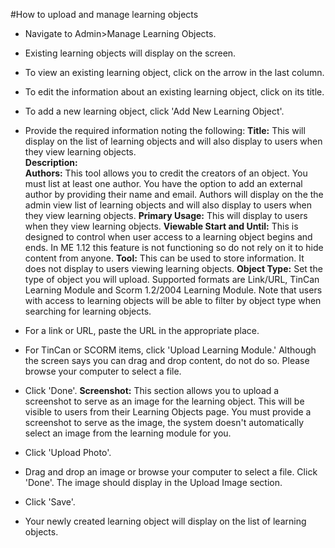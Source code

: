 #How to upload and manage learning objects
* Navigate to Admin>Manage Learning Objects.  
* Existing learning objects will display on the screen.  
* To view an existing learning object, click on the arrow in the last column.  
* To edit the information about an existing learning object, click on its title.
* To add a new learning object, click 'Add New Learning Object'.  
* Provide the required information noting the following:
**Title:** This will display on the list of learning objects and will also display to users when they view learning objects.  
**Description:**  
**Authors:** This tool allows you to credit the creators of an object.  You must list at least one author.  You have the option to add an external author by providing their name and email.  Authors will display on the the admin view list of learning objects and will also display to users when they view learning objects.
**Primary Usage:** This will display to users when they view learning objects.
**Viewable Start and Until:** This is designed to control when user access to a learning object begins and ends.  In ME 1.12 this feature is not functioning so do not rely on it to hide content from anyone.
**Tool:** This can be used to store information.  It does not display to users viewing learning objects.
**Object Type:**  Set the type of object you will upload.  Supported formats are Link/URL, TinCan Learning Module and Scorm 1.2/2004 Learning Module.  Note that users with access to learning objects will be able to filter by object type when searching for learning objects.  
* For a link or URL, paste the URL in the appropriate place.  
* For TinCan or SCORM items, click 'Upload Learning Module.' Although the screen says you can drag and drop content, do not do so.  Please browse your computer to select a file.  
* Click 'Done'.
**Screenshot:**  This section allows you to upload a screenshot to serve as an image for the learning object.  This will be visible to users from their Learning Objects page.  You must provide a screenshot to serve as the image, the system doesn't automatically select an image from the learning module for you.  
* Click 'Upload Photo'.  
* Drag and drop an image or browse your computer to select a file.  Click 'Done'.  The image should display in the Upload Image section.
* Click 'Save'.

* Your newly created learning object will display on the list of learning objects.
